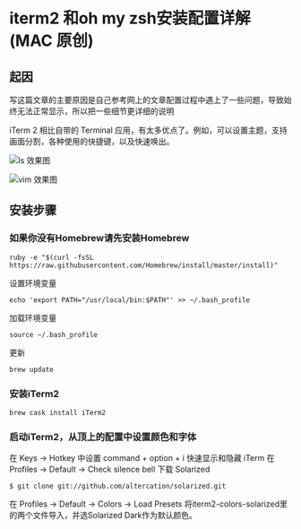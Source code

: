 # iterm2 和oh my zsh安装配置详解(MAC 原创)

## 起因

写这篇文章的主要原因是自己参考网上的文章配置过程中遇上了一些问题，导致始终无法正常显示，所以把一些细节更详细的说明

iTerm 2 相比自带的 Terminal 应用，有太多优点了。例如，可以设置主题，支持画面分割，各种使用的快捷键，以及快速唤出。

![ls 效果图](https://github.com/lenxeon/notes/blob/master/%E8%BF%90%E7%BB%B4/201510/iterm2%20%E5%92%8Coh%20my%20zsh%E5%AE%89%E8%A3%85%E4%BB%A5%E5%8F%8A%E4%BD%BF%E7%94%A8%E4%BB%8B%E7%BB%8D/iterm2%E6%95%88%E6%9E%9C%E5%9B%BE.png)

![vim 效果图](https://github.com/lenxeon/notes/blob/master/%E8%BF%90%E7%BB%B4/201510/iterm2%20%E5%92%8Coh%20my%20zsh%E5%AE%89%E8%A3%85%E4%BB%A5%E5%8F%8A%E4%BD%BF%E7%94%A8%E4%BB%8B%E7%BB%8D/iterm2%20vim%20%E6%95%88%E6%9E%9C%E5%9B%BE.png)

## 安装步骤
### 如果你没有Homebrew请先安装Homebrew
```shell
ruby -e "$(curl -fsSL https://raw.githubusercontent.com/Homebrew/install/master/install)"
```
设置环境变量
```shell
echo 'export PATH="/usr/local/bin:$PATH"' >> ~/.bash_profile
```
加载环境变量
```shell
source ~/.bash_profile
```
更新
```shell
brew update
```
### 安装iTerm2
```shell
brew cask install iTerm2
```
### 启动iTerm2，从顶上的配置中设置颜色和字体
在 Keys -> Hotkey 中设置 command + option + i 快速显示和隐藏 iTerm
在 Profiles -> Default -> Check silence bell
下载 Solarized
```shell
$ git clone git://github.com/altercation/solarized.git
```
在 Profiles -> Default -> Colors -> Load Presets 将iterm2-colors-solarized里的两个文件导入，并选Solarized Dark作为默认颜色。
